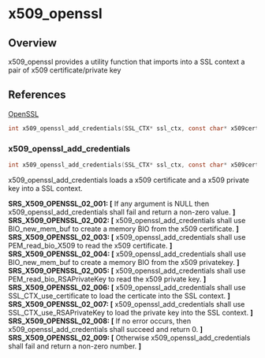 x509_openssl
=============

## Overview

x509_openssl provides a utility function that imports into a SSL context a pair of x509 certificate/private key  

## References

[OpenSSL](https://www.openssl.org)

```c
int x509_openssl_add_credentials(SSL_CTX* ssl_ctx, const char* x509certificate, const char* x509privatekey);
```

###  x509_openssl_add_credentials
```c
int x509_openssl_add_credentials(SSL_CTX* ssl_ctx, const char* x509certificate, const char* x509privatekey);
```

x509_openssl_add_credentials loads a x509 certificate and a x509 private key into a SSL context. 

**SRS_X509_OPENSSL_02_001: [** If any argument is NULL then x509_openssl_add_credentials shall fail and return a non-zero value. **]**
**SRS_X509_OPENSSL_02_002: [** x509_openssl_add_credentials shall use BIO_new_mem_buf to create a memory BIO from the x509 certificate. **]** 
**SRS_X509_OPENSSL_02_003: [** x509_openssl_add_credentials shall use PEM_read_bio_X509 to read the x509 certificate. **]**
**SRS_X509_OPENSSL_02_004: [** x509_openssl_add_credentials shall use BIO_new_mem_buf to create a memory BIO from the x509 privatekey. **]**
**SRS_X509_OPENSSL_02_005: [** x509_openssl_add_credentials shall use PEM_read_bio_RSAPrivateKey to read the x509 private key. **]**
**SRS_X509_OPENSSL_02_006: [** x509_openssl_add_credentials shall use SSL_CTX_use_certificate to load the certicate into the SSL context. **]**
**SRS_X509_OPENSSL_02_007: [** x509_openssl_add_credentials shall use SSL_CTX_use_RSAPrivateKey to load the private key into the SSL context. **]**
**SRS_X509_OPENSSL_02_008: [** If no error occurs, then x509_openssl_add_credentials shall succeed and return 0. **]**
**SRS_X509_OPENSSL_02_009: [** Otherwise x509_openssl_add_credentials shall fail and return a non-zero number. **]**

